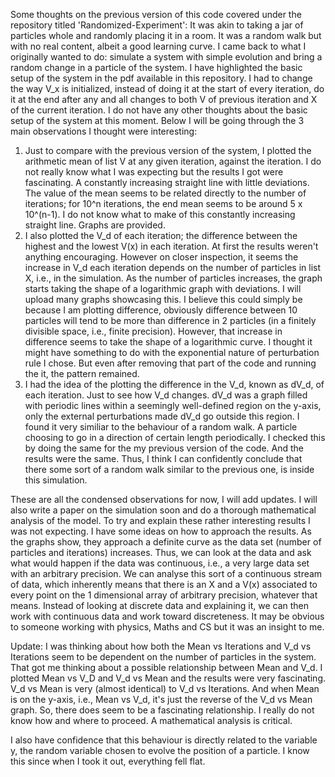 Some thoughts on the previous version of this code covered under the repository titled 'Randomized-Experiment':
It was akin to taking a jar of particles whole and randomly placing it in a room. It was a random walk but with no real content, albeit a good learning curve.
I came back to what I originally wanted to do: simulate a system with simple evolution and bring a random change in a particle of the system. 
I have highlighted the basic setup of the system in the pdf available in this repository. I had to change the way V_x is initialized, 
instead of doing it at the start of every iteration, do it at the end after any and all changes to both V of previous iteration and X of the current iteration.
I do not have any other thoughts about the basic setup of the system at this moment. Below I will be going through the 3 main observations I thought were interesting:


1) Just to compare with the previous version of the system, I plotted the arithmetic mean of list V at any given iteration, against the iteration. I do not really know what I was   expecting but the results I got were fascinating. A constantly increasing straight line with little deviations. The value of the mean seems to be related directly to the number   of iterations; for 10^n iterations, the end mean seems to be around 5 x 10^(n-1). I do not know what to make of this constantly increasing straight line. Graphs are provided.
2) I also plotted the V_d of each iteration; the difference between the highest and the lowest V(x) in each iteration. At first the results weren't anything encouraging. However     on closer inspection, it seems the increase in V_d each iteration depends on the number of particles in list X, i.e., in the simulation. As the number of particles increases,     the graph starts taking the shape of a logarithmic graph with deviations. I will upload many graphs showcasing this. I believe this could simply be because I am plotting           difference, obviously difference between 10 particles will tend to be more than difference in 2 particles (in a finitely divisible space, i.e., finite precision). However, that   increase in difference seems to take the shape of a logarithmic curve. I thought it might have something to do with the exponential nature of perturbation rule I chose. But even   after removing that part of the code and running the it, the pattern remained.
3) I had the idea of the plotting the difference in the V_d, known as dV_d, of each iteration. Just to see how V_d changes. dV_d was a graph filled with periodic lines within a     seemingly well-defined region on the y-axis, only the external perturbations made dV_d go outside this region. I found it very similiar to the behaviour of a random walk. A       particle choosing to go in a direction of certain length periodically. I checked this by doing the same for the my previous version of the code. And the results were the same.     Thus, I think I can confidently conclude that there some sort of a random walk similar to the previous one, is inside this simulation.

These are all the condensed observations for now, I will add updates. I will also write a paper on the simulation soon and do a thorough mathematical analysis of the model.
To try and explain these rather interesting results I was not expecting. 
I have some ideas on how to approach the results. As the graphs show, they approach a definite curve as the data set (number of particles and iterations) increases. Thus, we can look at the data and ask what would happen if the data was continuous, i.e., a very large data set with an arbitrary precision. We can analyse this sort of a continuous stream of data, which inherently means that there is an X and a V(x) associated to every point on the 1 dimensional array of arbitrary precision, whatever that means. Instead of looking at discrete data and explaining it, we can then work with continuous data and work toward discreteness. It may be obvious to someone working with physics, Maths and CS but it was an insight to me.

Update: I was thinking about how both the Mean vs Iterations and V_d vs Iterations seem to be dependent on the number of particles in the system. That got me thinking about a possible relationship between Mean and V_d. I plotted Mean vs V_D and V_d vs Mean and the results were very fascinating.  V_d vs Mean is very (almost identical) to V_d vs Iterations. And when Mean is on the y-axis, i.e., Mean vs V_d, it's just the reverse of the V_d vs Mean graph. So, there does seem to be a fascinating relationship. I really do not know how and where to proceed. A mathematical analysis is critical.

I also have confidence that this behaviour is directly related to the variable y, the random variable chosen to evolve the position of a particle. I know this since when I took it out, everything fell flat.
